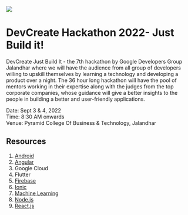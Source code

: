 <img src="https://github.com/GDG-Jalandhar/WebsiteData/blob/master/DevCreate%20Hackathon%202022/DCH%20Email%20Header.png?raw=true">

# DevCreate Hackathon 2022- Just Build it!

DevCreate Just Build It - the 7th hackathon by Google Developers Group Jalandhar where we will have the audience from all group of developers willing to upskill themselves by learning a technology and developing a product over a night. The 36 hour long hackathon will have the pool of mentors working in their expertise along with the judges from the top corporate companies, whose guidance will give a better insights to the people in building a better and user-friendly applications.

Date: Sept 3 & 4, 2022 <br>
Time: 8:30 AM onwards  <br>
Venue: Pyramid College Of Business & Technology, Jalandhar <br>

## Resources
1. [Android](https://github.com/GDG-Jalandhar/Hackathon-Reseources-2022/blob/main/Android-Resources.md) 
2. [Angular](https://github.com/GDG-Jalandhar/Hackathon-Reseources-2022/blob/main/Angular-Resources.md)
3. Google Cloud 
4. Flutter
5. [Firebase](https://github.com/GDG-Jalandhar/Hackathon-Reseources-2022/blob/main/Firebase-Resources.md)
6. [Ionic](https://github.com/GDG-Jalandhar/Hackathon-Reseources-2022/blob/main/Ionic-Resources.md)
7. [Machine Learning](https://github.com/GDG-Jalandhar/Hackathon-Reseources-2022/blob/main/Machine%20Learning.md)
8. [Node.js](https://github.com/GDG-Jalandhar/Hackathon-Reseources-2022/blob/main/Nodejs-Resources.md)
9. [React.js](https://github.com/GDG-Jalandhar/Hackathon-Reseources-2022/blob/main/React-Resources.md)
